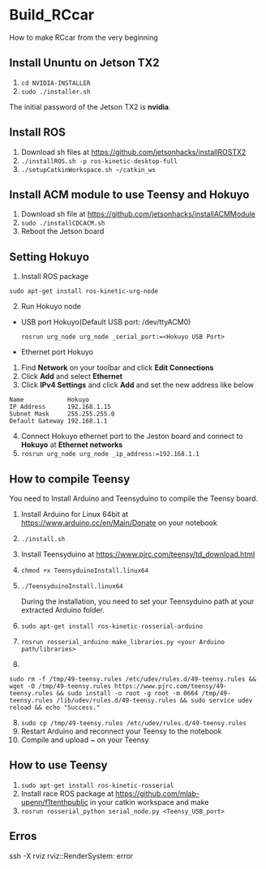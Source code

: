 # Build_RCcar
How to make RCcar from the very beginning
## Install Ununtu on Jetson TX2
1. ```cd NVIDIA-INSTALLER```
2. ```sudo ./installer.sh```

The initial password of the Jetson TX2 is **nvidia**.

## Install ROS
1. Download sh files at https://github.com/jetsonhacks/installROSTX2
2. ```./installROS.sh -p ros-kinetic-desktop-full```
3. ```./setupCatkinWorkspace.sh ~/catkin_ws```

## Install ACM module to use Teensy and Hokuyo
1. Download sh file at https://github.com/jetsonhacks/installACMModule
2. ```sudo ./installCDCACM.sh```
3. Reboot the Jetson board

## Setting Hokuyo
1. Install ROS package
  ```
  sudo apt-get install ros-kinetic-urg-node
  ```
2. Run Hokuyo node
  * USB port Hokuyo(Default USB port: /dev/ttyACM0)
    ```
    rosrun urg_node urg_node _serial_port:=<Hokuyo USB Port>
    ```
  * Ethernet port Hokuyo
  1. Find **Network** on your toolbar and click **Edit Connections**
  2. Click **Add** and select **Ethernet**
  3. Click **IPv4 Settings** and click **Add** and set the new address like below
  ```
  Name            Hokuyo   
  IP Address      192.168.1.15
  Subnet Mask     255.255.255.0
  Default Gateway 192.168.1.1
  ```
  4. Connect Hokuyo ethernet port to the Jeston board and connect to **Hokuyo** at **Ethernet networks**
  5. ```rosrun urg_node urg_node _ip_address:=192.168.1.1```
  
## How to compile Teensy
You need to Install Arduino and Teensyduino to compile the Teensy board.
1. Install Arduino for Linux 64bit at https://www.arduino.cc/en/Main/Donate on your notebook
2. ```./install.sh```
3. Install Teensyduino at https://www.pjrc.com/teensy/td_download.html
3. ```chmod +x TeensyduinoInstall.linux64```
4. ```./TeensyduinoInstall.linux64``` 
 
   During the installation, you need to set your Teensyduino path at your extracted Arduino folder.
5. ```sudo apt-get install ros-kinetic-rosserial-arduino```
6. ```rosrun rosserial_arduino make_libraries.py <your Arduino path/libraries>```
7. 
```
sudo rm -f /tmp/49-teensy.rules /etc/udev/rules.d/49-teensy.rules && wget -O /tmp/49-teensy.rules https://www.pjrc.com/teensy/49-teensy.rules && sudo install -o root -g root -m 0664 /tmp/49-teensy.rules /lib/udev/rules.d/49-teensy.rules && sudo service udev reload && echo "Success."
```
8. ```sudo cp /tmp/49-teensy.rules /etc/udev/rules.d/49-teensy.rules```
9. Restart Arduino and reconnect your Teensy to the notebook
10. Compile and upload ~ on your Teensy

## How to use Teensy 
1. ```sudo apt-get install ros-kinetic-rosserial```
2. Install race ROS package at https://github.com/mlab-upenn/f1tenthpublic in your catkin workspace and make
3. ```rosrun rosserial_python serial_node.py <Teensy_USB_port>```

## Erros
ssh -X
rviz
rviz::RenderSystem: error
